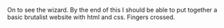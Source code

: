 On to see the wizard. By the end of this I should be able to put together a basic brutalist website with html and css. Fingers crossed.